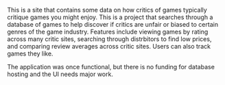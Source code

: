 This is a site that contains some data on how critics of games typically critique games you might enjoy.
This is a project that searches through a database of games to help discover if critics are unfair or biased
to certain genres of the game industry. Features include
 viewing games by rating across many critic sites, 
searching through distrbitors to find 
low prices, and comparing review averages across critic sites. Users
can also track games 
they like.

 The application was once functional, but there is no funding for database
hosting and the UI needs major work.


